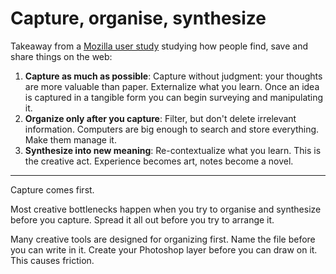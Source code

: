 # Capture, organise, synthesize

Takeaway from a [Mozilla user study](https://blog.mozilla.org/ux/2012/03/what-makes-people-share-information/) studying how people find, save and share things on the web:
1. **Capture as much as possible**: Capture without judgment: your thoughts are more valuable than paper. Externalize what you learn. Once an idea is captured in a tangible form you can begin surveying and manipulating it.
2. **Organize only after you capture**: Filter, but don't delete irrelevant information. Computers are big enough to search and store everything. Make them manage it.
3. **Synthesize into new meaning**: Re-contextualize what you learn. This is the creative act. Experience becomes art, notes become a novel.

---

Capture comes first.

Most creative bottlenecks happen when you try to organise and synthesize before you capture. Spread it all out before you try to arrange it.

Many creative tools are designed for organizing first. Name the file before you can write in it. Create your Photoshop layer before you can draw on it. This causes friction.
